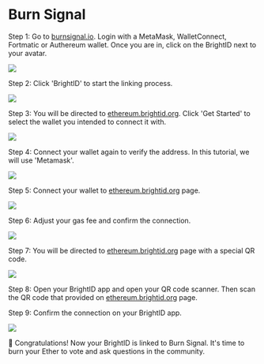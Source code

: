 # Burn Signal

Step 1: Go to [burnsignal.io](https://burnsignal.io/). Login with a MetaMask, WalletConnect, Fortmatic or Authereum wallet. Once you are in, click on the BrightID next to your avatar.

![](<../.gitbook/assets/Burn Signal\_Step1.png>)

Step 2: Click 'BrightID' to start the linking process.

![](<../.gitbook/assets/Burn Signal\_Step2.png>)

Step 3: You will be directed to [ethereum.brightid.org](https://ethereum.brightid.org/). Click 'Get Started' to select the wallet you intended to connect it with.

![](<../.gitbook/assets/Burn Signal\_Step3.png>)

Step 4: Connect your wallet again to verify the address. In this tutorial, we will use 'Metamask'.

![](<../.gitbook/assets/Burn Signal\_Step4.png>)

Step 5: Connect your wallet to [ethereum.brightid.org](https://ethereum.brightid.org/) page.

![](<../.gitbook/assets/Burn Signal\_Step5.png>)

Step 6: Adjust your gas fee and confirm the connection.

![](<../.gitbook/assets/Burn Signal\_Step6.png>)

Step 7: You will be directed to [ethereum.brightid.org](https://ethereum.brightid.org/) page with a special QR code.

![](<../.gitbook/assets/Burn Signal\_Step7 (1).png>)

Step 8: Open your BrightID app and open your QR code scanner. Then scan the QR code that provided on [ethereum.brightid.org](https://ethereum.brightid.org/) page.

Step 9: Confirm the connection on your BrightID app.

![](<../.gitbook/assets/Burn Signal\_Step9.png>)

**🎊**  Congratulations! Now your BrightID is linked to Burn Signal. It's time to burn your Ether to vote and ask questions in the community.

